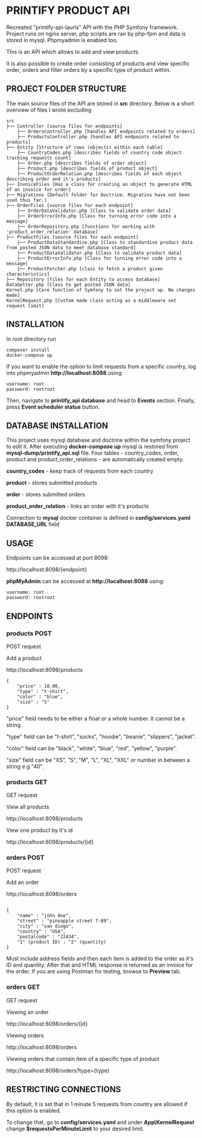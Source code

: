 # PRINTIFY PRODUCT API

Recreated "printify-api-lauris" API with the PHP Symfony framework.
Project runs on nginx server, php scripts are ran by php-fpm and data is stored in mysql. Phpmyadmin is enabled too.

This is an API which allows to add and view products.

It is also possible to create order consisting of products and view specific order, orders and filter orders by a specific type of product within.

## PROJECT FOLDER STRUCTURE

The main source files of the API are stored in **src** directory.
Below is a short overview of files I wrote excluding

```
src
├── Controller [source files for endpoints]
	├── OrdersController.php [handles API endpoints related to orders]
	├── ProductsController.php [handles API endpoints related to products]
├── Entity [Structure of rows (objects) within each table]
	├── CountryCodes.php [describes fields of country code object tracking requests count]
	├── Order.php [describes fields of order object]
	├── Product.php [describes fields of product object]
	├── ProductOrderRelation.php [describes fields of each object describing order and it's products]
├── InvoiceFiles [Has a class for creating an object to generate HTML of an invoice for order]
├── Migrations [Default folder for Doctrine. Migratins have not been used thus far.]
├── OrderFiles [source files for each endpoint]
	├── OrderDataValidator.php [Class to validate order data]
	├── OrderErrorInfo.php [Class for turning error code into a message]
	├── OrderRepository.php [functions for working with 'product_order_relation' database]
├── ProductFiles [source files for each endpoint]
	├── ProductDataStandardise.php [Class to standardise product data from posted JSON data to meet database standard]
	├── ProductDataValidator.php [Class to validate product data]
	├── ProductErrorInfo.php [Class for turning error code into a message]
	├── ProductFetcher.php [class to fetch a product given characteristics]
├── Repository [files for each Entity to access database]
DataGetter.php [Class to get posted JSON data]
Kernel.php [Core function of Symfony to set the project up. No changes made]
KernelRequest.php [Custom made class acting as a middleware set request limit]
```

## INSTALLATION

In root directory run

```
composer install
docker-compose up
```

If you want to enable the option to limit requests from a specific country, log into phpmyadmin **http://localhost:8088** using:

```
username: root
password: rootroot
```

Then, navigate to **printify_api database** and head to **Events** section. Finally, press **Event scheduler status** button.

## DATABASE INSTALLATION

This project uses mysql database and doctrine within the symfony project to edit it.
After executing **docker-compose up** mysql is restored from **mysql-dump/printify_api.sql** file. Four tables - country_codes, order, product and product_order_relations - are automatically created empty.

**country_codes** - keep track of requests from each country


**product** - stores submitted products


**order** - stores submitted orders


**product_order_relation** - links an order with it's products


Connection to **mysql** docker container is defined in **config/services.yaml DATABASE_URL** field

## USAGE

Endpoints can be accessed at port 8098:

http://localhost:8098/{endpoint}

**phpMyAdmin** can be accessed at **http://localhost:8088** using:

```
username: root
password: rootroot
```


## ENDPOINTS

### products POST

POST request

Add a product

http://localhost:8098/products
```
{
	"price" : 10.00,
	"type" : "t-shirt",
	"color" : "blue",
	"size" : "S"
}
```
"price" field needs to be either a float or a whole number. It cannot be a string.


"type" field can be "t-shirt", "socks", "hoodie", "beanie", "slippers", "jacket".

"color" field can be "black", "white", "blue", "red", "yellow", "purple".

"size" field can be "XS", "S", "M", "L", "XL", "XXL" or number in between a string e.g "40".

### products GET

GET request

View all products

http://localhost:8098/products


View one product by it's id

http://localhost:8098/products/{id}


### orders POST

POST request

Add an order

http://localhost:8098/orders

```

{
	"name" : "john doe",
	"street" : "pineapple street 7-89",
	"city" : "san diego",
	"country" : "USA",
	"postalcode" : "22434",
	"1" (product ID) : "2" (quantity)
}
```

Must include address fields and then each item is added to the order as it's ID and quantity.
After that and HTML response is returned as an invoice for the order. If you are using Postman for testing,
browse to **Preview** tab.

### orders GET

GET request

Viewing an order

http://localhost:8098/orders/{id}

Viewing orders

http://localhost:8098/orders

Viewing orders that contain item of a specific type of product

http://localhost:8098/orders?type={type}

## RESTRICTING CONNECTIONS

By default, it is set that in 1 minute 5 requests from country are allowed if this option is enabled.

To change that, go to **config/services.yaml** and under **App\KernelRequest** change **$requestsPerMinuteLimit** to your desired limit.

